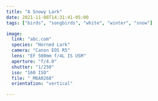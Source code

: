 ```yaml
---
title: "A Snowy Lark"
date: 2021-11-08T14:31:41-05:00
tags: ["birds", "songbirds", "white", "winter", "snow"]

image:
  link: "abc.com"
  species: "Horned Lark"
  camera: "Canon EOS R5"
  lens: "EF 500mm f/4L IS USM"
  aperture: "f/4.0"
  shutter: "1/250"
  iso: "160 ISO"
  file: "_M6A0268"
  orientation: "vertical"

---
```

